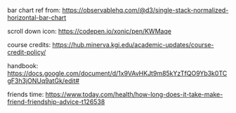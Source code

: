 bar chart ref from: https://observablehq.com/@d3/single-stack-normalized-horizontal-bar-chart

scroll down icon: https://codepen.io/xonic/pen/KWMaqe

course credits: https://hub.minerva.kgi.edu/academic-updates/course-credit-policy/

handbook: https://docs.google.com/document/d/1x9VAvHKJt9m85kYzTfQO9Yb3k0TCgF3h3jONUq9atGk/edit#

friends time: https://www.today.com/health/how-long-does-it-take-make-friend-friendship-advice-t126538
